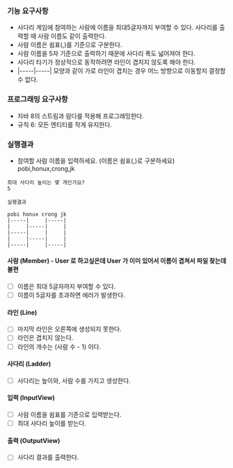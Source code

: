 ### 기능 요구사항
- 사다리 게임에 참여하는 사람에 이름을 최대5글자까지 부여할 수 있다. 사다리를 출력할 때 사람 이름도 같이 출력한다.  
- 사람 이름은 쉼표(,)를 기준으로 구분한다.  
- 사람 이름을 5자 기준으로 출력하기 때문에 사다리 폭도 넓어져야 한다.  
- 사다리 타기가 정상적으로 동작하려면 라인이 겹치지 않도록 해야 한다.  
- |-----|-----| 모양과 같이 가로 라인이 겹치는 경우 어느 방향으로 이동할지 결정할 수 없다.  

### 프로그래밍 요구사항  
- 자바 8의 스트림과 람다를 적용해 프로그래밍한다.  
- 규칙 6: 모든 엔티티를 작게 유지한다.

### 실행결과 
- 참여할 사람 이름을 입력하세요. (이름은 쉼표(,)로 구분하세요)
pobi,honux,crong,jk

```text
최대 사다리 높이는 몇 개인가요?
5

실행결과

pobi honux crong jk
|-----|     |-----|
|     |-----|     |
|-----|     |     |
|     |-----|     |
|-----|     |-----|
```


#### 사람 (Member) - User 로 하고싶은데 User 가 이미 있어서 이름이 겹쳐서 파일 찾는데 불편   
- [ ] 이름은 최대 5글자까지 부여할 수 있다.
- [ ] 이름이 5글자를 초과하면 에러가 발생한다.

#### 라인 (Line)
- [ ] 마지막 라인은 오른쪽에 생성되지 못한다.
- [ ] 라인은 겹치지 않는다.
- [ ] 라인의 개수는 (사람 수 - 1) 이다.  

#### 사다리 (Ladder)
- [ ] 사다리는 높이와, 사람 수를 가지고 생성한다.

#### 입력 (InputView)
- [ ] 사람 이름을 쉼표를 기준으로 입력받는다.
- [ ] 최대 사다리 높이를 받는다.

#### 출력 (OutputView)
- [ ] 사다리 결과를 출력한다.
